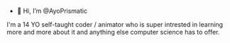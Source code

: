 - 👋 Hi, I’m @AyoPrismatic

I'm a 14 YO self-taught coder / animator who is super intrested in learning more and more about it and anything else computer science has to offer.
